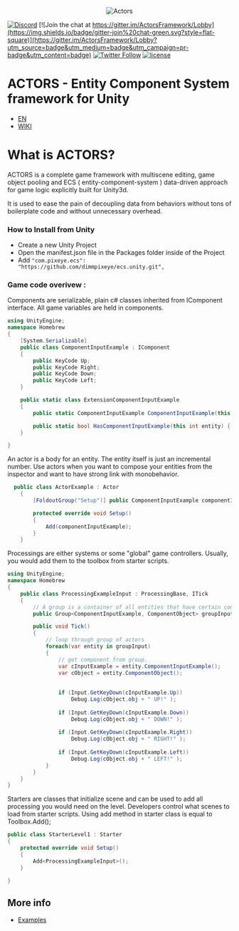 <p align="center">
    <img src="http://raw.pixeye.games/logo_framework.png" alt="Actors">
</p>


[![Discord](https://img.shields.io/discord/320945300892286996.svg?label=discord)](https://discord.gg/suZuhyt)
[![Join the chat at https://gitter.im/ActorsFramework/Lobby](https://img.shields.io/badge/gitter-join%20chat-green.svg?style=flat-square)](https://gitter.im/ActorsFramework/Lobby?utm_source=badge&utm_medium=badge&utm_campaign=pr-badge&utm_content=badge)
[![Twitter Follow](https://img.shields.io/badge/twitter-%40dimmPixeye-blue.svg?style=flat-square&label=Follow)](https://twitter.com/dimmPixeye)
[![license](https://img.shields.io/badge/license-MIT-brightgreen.svg?style=flat-square)](https://github.com/dimmpixeye/Actors-Unity3d-Framework/blob/master/LICENSE)

# ACTORS - Entity Component System framework for Unity
* [EN](https://github.com/dimmpixeye/Actors-Unity3d-Framework/blob/Actor2.0/README.md)
* [WIKI](https://github.com/dimmpixeye/Actors-Unity3d-Framework/wiki)

# What is ACTORS? 
ACTORS is a complete game framework with multiscene editing, game object pooling and ECS ( entity-component-system ) data-driven approach for game logic explicitly built for Unity3d. 

It is used to ease the pain of decoupling data from behaviors without tons of boilerplate code and without unnecessary overhead.

### How to Install from Unity
* Create a new Unity Project
* Open the manifest.json file in the Packages folder inside of the Project
* Add ```"com.pixeye.ecs": "https://github.com/dimmpixeye/ecs.unity.git",```

### Game code overivew :

Components are serializable, plain c# classes inherited from IComponent interface. All game variables are held in components.
```csharp
using UnityEngine;
namespace Homebrew
{
    [System.Serializable]
    public class ComponentInputExample : IComponent
    {
        public KeyCode Up;
        public KeyCode Right;
        public KeyCode Down;
        public KeyCode Left;
    }

	public static class ExtensionComponentInputExample
	{
		public static ComponentInputExample ComponentInputExample(this int entity) { return Storage<ComponentInputExample>.Instance.components[entity]; }

		public static bool HasComponentInputExample(this int entity) { return Storage<ComponentInputExample>.Instance.HasComponent(entity); }
	}

}
```
An actor is a body for an entity. The entity itself is just an incremental number. Use actors when you want to compose your entities from the inspector and want to have strong link with monobehavior.

```csharp
  public class ActorExample : Actor
    {
        [FoldoutGroup("Setup")] public ComponentInputExample componentInputExample;

        protected override void Setup()
        {
            Add(componentInputExample);   
        }
    }
```
Processings are either systems or some "global" game controllers. 
Usually, you would add them to the toolbox from starter scripts.

```csharp
using UnityEngine;
namespace Homebrew
{
    public class ProcessingExampleInput : ProcessingBase, ITick
    {
        // A group is a container of all entities that have certain components.
        public Group<ComponentInputExample, ComponentObject> groupInput;

        public void Tick()
        {
            // loop through group of actors
            foreach(var entity in groupInput)
            {
                // get component from group.
                var cInputExample = entity.ComponentInputExample();
                var cObject = entity.ComponentObject();
                
                
                if (Input.GetKeyDown(cInputExample.Up))
                    Debug.Log(cObject.obj + " UP!" );
                 
                if (Input.GetKeyDown(cInputExample.Down))
                    Debug.Log(cObject.obj + " DOWN!" );
                 
                if (Input.GetKeyDown(cInputExample.Right))
                    Debug.Log(cObject.obj + " RIGHT!" );
                 
                if (Input.GetKeyDown(cInputExample.Left))
                    Debug.Log(cObject.obj + " LEFT!" );
            }
        }
    }
}
```

Starters are classes that initialize scene and can be used to add all processing you would need on the level. Developers control what scenes to load from starter scripts. Using add method in starter class is equal to Toolbox.Add<T>();
 
```csharp
public class StarterLevel1 : Starter
{
    protected override void Setup()
    {
        Add<ProcessingExampleInput>();
    }

}
```

## More info
* [Examples](https://github.com/dimmpixeye/ecs-Examples)
 
